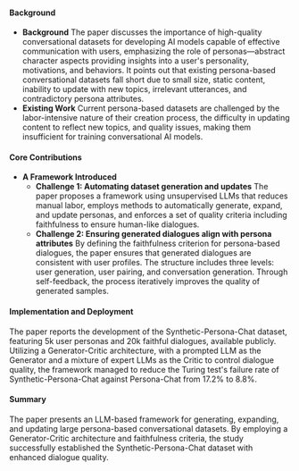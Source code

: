 #### Background
- **Background**
The paper discusses the importance of high-quality conversational datasets for developing AI models capable of effective communication with users, emphasizing the role of personas—abstract character aspects providing insights into a user's personality, motivations, and behaviors. It points out that existing persona-based conversational datasets fall short due to small size, static content, inability to update with new topics, irrelevant utterances, and contradictory persona attributes.
- **Existing Work**
Current persona-based datasets are challenged by the labor-intensive nature of their creation process, the difficulty in updating content to reflect new topics, and quality issues, making them insufficient for training conversational AI models.

#### Core Contributions
  - **A Framework Introduced**
      - **Challenge 1: Automating dataset generation and updates**
          The paper proposes a framework using unsupervised LLMs that reduces manual labor, employs methods to automatically generate, expand, and update personas, and enforces a set of quality criteria including faithfulness to ensure human-like dialogues.
      - **Challenge 2: Ensuring generated dialogues align with persona attributes**
          By defining the faithfulness criterion for persona-based dialogues, the paper ensures that generated dialogues are consistent with user profiles. The structure includes three levels: user generation, user pairing, and conversation generation. Through self-feedback, the process iteratively improves the quality of generated samples.
  
#### Implementation and Deployment
The paper reports the development of the Synthetic-Persona-Chat dataset, featuring 5k user personas and 20k faithful dialogues, available publicly. Utilizing a Generator-Critic architecture, with a prompted LLM as the Generator and a mixture of expert LLMs as the Critic to control dialogue quality, the framework managed to reduce the Turing test's failure rate of Synthetic-Persona-Chat against Persona-Chat from 17.2% to 8.8%.

#### Summary
The paper presents an LLM-based framework for generating, expanding, and updating large persona-based conversational datasets. By employing a Generator-Critic architecture and faithfulness criteria, the study successfully established the Synthetic-Persona-Chat dataset with enhanced dialogue quality.